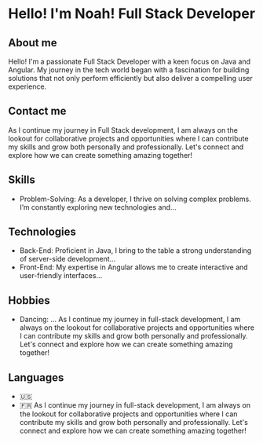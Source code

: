 # Hello! I'm Noah! Full Stack Developer
## About me
Hello! I'm a passionate Full Stack Developer with a keen focus on Java and Angular. My journey in the tech world began with a fascination for building solutions that not only perform efficiently but also deliver a compelling user experience.
## Contact me
As I continue my journey in Full Stack development, I am always on the lookout for collaborative projects and opportunities where I can contribute my skills and grow both personally and professionally. Let's connect and explore how we can create something amazing together!
## Skills
- Problem-Solving: As a developer, I thrive on solving complex problems. I’m constantly exploring new technologies and...
## Technologies
- Back-End: Proficient in Java, I bring to the table a strong understanding of server-side development...
- Front-End: My expertise in Angular allows me to create interactive and user-friendly interfaces...
## Hobbies
- Dancing: ...
As I continue my journey in full-stack development, I am always on the lookout for collaborative projects and opportunities where I can contribute my skills and grow both personally and professionally. Let's connect and explore how we can create something amazing together!
## Languages
- 🇺🇸
- 🇫🇷
As I continue my journey in full-stack development, I am always on the lookout for collaborative projects and opportunities where I can contribute my skills and grow both personally and professionally. Let's connect and explore how we can create something amazing together!

